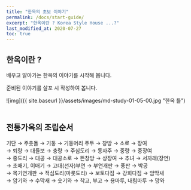 ```yaml
---
title: "한옥의 초보 이야기"
permalink: /docs/start-guide/
excerpt: "한옥이란 ? Korea Style House ...?"
last_modified_at: 2020-07-27
toc: true
---
```


## 한옥이란 ?

배우고 알아가는 한옥의 이야기를 시작해 봅니다.

준비된 이야기를 살포 시 작성하여 봅니다.

 ![img]({{ site.baseurl }}/assets/images/md-study-01-05-00.jpg "한옥 틀")
<br><br>


## 전통가옥의 조립순서
 
기단 → 주춧돌 → 기둥 → 기둥머리 주두 → 창방 → 소로 → 장여<br>
 → 퇴량 → 대들보 → 충량 → 주심도리 → 동자주 → 중량 → 중장여<br>
 → 중도리 → 대공 → 대공소로 → 뜬창방 → 상장여 → 추녀 → 서까래(장연)<br>
 → 초매기, 이매기 → 고대(선자)부연 → 부연개판 → 풍판 → 박공<br>
 → 목기연개판 → 적심도리(마룻도리) → 보토다짐 → 강회다짐 → 암막새<br>
 → 암기와 → 수막새 → 숫기와 → 착고, 부고 → 용마루, 내림마루 → 망와